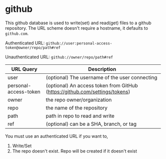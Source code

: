 # github

This github database is used to write(set) and read(get) files to a github repository. The URL scheme doesn't require a hostname, it defaults to `github.com`.

Authenticated URL: `github://user:personal-access-token@owner/repo/path#ref`

Unauthenticated URL: `github://owner/repo/path#ref`

| URL Query  | Description                                                                 |
|------------|-----------------------------------------------------------------------------|
| user | (optional) The username of the user connecting                              |
| personal-access-token | (optional) An access token from GitHub (https://github.com/settings/tokens) |
| owner | the repo owner/organization                                                 |
| repo | the name of the repository                                                  |
| path | path in repo to read and write                                              |
| ref | (optional) can be a SHA, branch, or tag                                     |

You must use an authenticated URL if you want to,
1. Write/Set
2. The repo doesn't exist. Repo will be created if it doesn't exist
